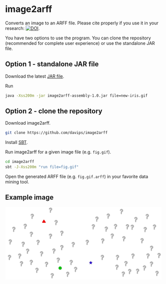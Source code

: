 # image2arff
Converts an image to an ARFF file.
Please cite properly if you use it in your research:
[![DOI](https://zenodo.org/badge/DOI/10.5281/zenodo.232681.svg)](https://doi.org/10.5281/zenodo.232681).

You have two options to use the program. You can clone the repository (recommended for complete user experience) or use the standalone JAR file.

Option 1 - standalone JAR file
------------------------------
Download the latest [JAR file](https://github.com/davips/image2arff/releases/).

Run
```bash 
java -Xss200m -jar image2arff-assembly-1.0.jar file=new-iris.gif
```

Option 2 - clone the repository
-------------------------------
Download image2arff.
```bash
git clone https://github.com/davips/image2arff
```

Install [SBT](http://www.scala-sbt.org/index.html).

Run image2arff for a given image file (e.g. `fig.gif`).
```bash
cd image2arff
sbt -J-Xss200m "run file=fig.gif"
```

Open the generated ARFF file (e.g. `fig.gif.arff`) in your favorite data mining tool.

Example image
-------------
![Image](https://github.com/davips/image2arff/blob/master/fig.gif)
